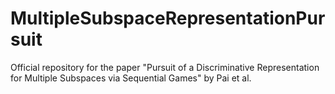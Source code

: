 # MultipleSubspaceRepresentationPursuit
Official repository for the paper "Pursuit of a Discriminative Representation for Multiple Subspaces via Sequential Games" by Pai et al.
